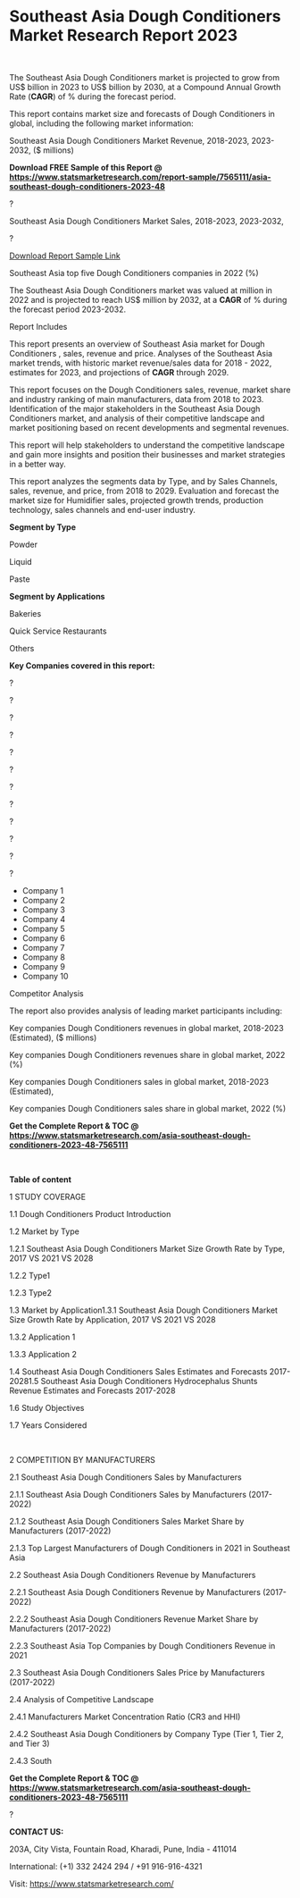 <h1>Southeast Asia Dough Conditioners Market Research Report 2023</h1><br/><p>The Southeast Asia Dough Conditioners market is projected to grow from US$ billion in 2023 to US$ billion by 2030, at a Compound Annual Growth Rate (<strong>CAGR</strong>) of % during the forecast period.</p>
 
 
 
 <p>This report contains market size and forecasts of Dough Conditioners in global, including the following market information:</p>
 
 
 
 <p>Southeast Asia Dough Conditioners Market Revenue, 2018-2023, 2023-2032, ($ millions)</p>
 
 
 
 <div><b>Download FREE Sample of this Report @ <a href="https://www.statsmarketresearch.com/download-free-sample/7565111/asia-southeast-dough-conditioners-2023-48">https://www.statsmarketresearch.com/report-sample/7565111/asia-southeast-dough-conditioners-2023-48</a></b></div>
 
 
 
 <p>? </p>
 
 
 
 <p>Southeast Asia Dough Conditioners Market Sales, 2018-2023, 2023-2032,</p>
 
 
 
 <p>? </p>
 
 
 
 <p><a href="https://www.statsmarketresearch.com/download-free-sample/7565111/asia-southeast-dough-conditioners-2023-48">Download Report Sample Link</a></p>
 
 
 
 <p>Southeast Asia top five Dough Conditioners companies in 2022 (%)</p>
 
 
 
 <p>The Southeast Asia Dough Conditioners market was valued at million in 2022 and is projected to reach US$ million by 2032, at a <strong>CAGR</strong> of % during the forecast period 2023-2032.</p>
 
 
 
 <p>Report Includes</p>
 
 
 
 <p>This report presents an overview of Southeast Asia market for Dough Conditioners , sales, revenue and price. Analyses of the Southeast Asia market trends, with historic market revenue/sales data for 2018 - 2022, estimates for 2023, and projections of <strong>CAGR</strong> through 2029.</p>
 
 
 
 <p>This report focuses on the Dough Conditioners sales, revenue, market share and industry ranking of main manufacturers, data from 2018 to 2023. Identification of the major stakeholders in the Southeast Asia Dough Conditioners market, and analysis of their competitive landscape and market positioning based on recent developments and segmental revenues.</p>
 
 
 
 <p>This report will help stakeholders to understand the competitive landscape and gain more insights and position their businesses and market strategies in a better way.</p>
 
 
 
 <p>This report analyzes the segments data by Type, and by Sales Channels, sales, revenue, and price, from 2018 to 2029. Evaluation and forecast the market size for Humidifier sales, projected growth trends, production technology, sales channels and end-user industry.</p>
 
 
 
 <p><strong>Segment by Type</strong></p>
 
 
 
 <p>Powder</p>
 
 
 
 <p>Liquid</p>
 
 
 
 <p>Paste</p>
 
 
 
 <p><strong>Segment <strong><strong>by Applications</strong></strong></strong></p>
 
 
 
 <p>Bakeries</p>
 
 
 
 <p>Quick Service Restaurants</p>
 
 
 
 <p>Others</p>
 
 
 
 <p><strong>Key Companies covered in this report:</strong></p>
 
 
 
 <p>? </p>
 
 
 
 <p>? </p>
 
 
 
 <p>? </p>
 
 
 
 <p>? </p>
 
 
 
 <p>? </p>
 
 
 
 <p>? </p>
 
 
 
 <p>? </p>
 
 
 
 <p>? </p>
 
 
 
 <p>? </p>
 
 
 
 <p>? </p>
 
 
 
 <p>? </p>
 
 
 
 <p>? </p>
 
 
 
 <ul>
 
 <li>Company 1</li>
 
 <li>Company 2</li>
 
 <li>Company 3</li>
 
 <li>Company 4</li>
 
 <li>Company 5</li>
 
 <li>Company 6</li>
 
 <li>Company 7</li>
 
 <li>Company 8</li>
 
 <li>Company 9</li>
 
 <li>Company 10</li>
 
 </ul>
 
 
 
 <p>Competitor Analysis</p>
 
 
 
 <p>The report also provides analysis of leading market participants including:</p>
 
 
 
 <p>Key companies Dough Conditioners revenues in global market, 2018-2023 (Estimated), ($ millions)</p>
 
 
 
 <p>Key companies Dough Conditioners revenues share in global market, 2022 (%)</p>
 
 
 
 <p>Key companies Dough Conditioners sales in global market, 2018-2023 (Estimated),</p>
 
 
 
 <p>Key companies Dough Conditioners sales share in global market, 2022 (%)</p>
 
 
 
 <div><b>Get the Complete Report & TOC @ <a href="https://www.statsmarketresearch.com/asia-southeast-dough-conditioners-2023-48-7565111">https://www.statsmarketresearch.com/asia-southeast-dough-conditioners-2023-48-7565111</a></b></div>
 
 
 
 <p><br />
 
 <b>Table of content</b></p>
 
 
 
 <p>1 STUDY COVERAGE<br />
 
 1.1 Dough Conditioners Product Introduction<br />
 
 1.2 Market by Type<br />
 
 1.2.1 Southeast Asia Dough Conditioners Market Size Growth Rate by Type, 2017 VS 2021 VS 2028<br />
 
 1.2.2 Type1<br />
 
 1.2.3 Type2<br />
 
 1.3 Market by Application1.3.1 Southeast Asia Dough Conditioners Market Size Growth Rate by Application, 2017 VS 2021 VS 2028<br />
 
 1.3.2 Application 1<br />
 
 1.3.3 Application 2<br />
 
 1.4 Southeast Asia Dough Conditioners Sales Estimates and Forecasts 2017-20281.5 Southeast Asia Dough Conditioners Hydrocephalus Shunts Revenue Estimates and Forecasts 2017-2028<br />
 
 1.6 Study Objectives<br />
 
 1.7 Years Considered<br />
 
 <br />
 
 2 COMPETITION BY MANUFACTURERS<br />
 
 2.1 Southeast Asia Dough Conditioners Sales by Manufacturers<br />
 
 2.1.1 Southeast Asia Dough Conditioners Sales by Manufacturers (2017-2022)<br />
 
 2.1.2 Southeast Asia Dough Conditioners Sales Market Share by Manufacturers (2017-2022)<br />
 
 2.1.3 Top Largest Manufacturers of Dough Conditioners in 2021 in Southeast Asia<br />
 
 2.2 Southeast Asia Dough Conditioners Revenue by Manufacturers<br />
 
 2.2.1 Southeast Asia Dough Conditioners Revenue by Manufacturers (2017-2022)<br />
 
 2.2.2 Southeast Asia Dough Conditioners Revenue Market Share by Manufacturers (2017-2022)<br />
 
 2.2.3 Southeast Asia Top Companies by Dough Conditioners Revenue in 2021<br />
 
 2.3 Southeast Asia Dough Conditioners Sales Price by Manufacturers (2017-2022)<br />
 
 2.4 Analysis of Competitive Landscape<br />
 
 2.4.1 Manufacturers Market Concentration Ratio (CR3 and HHI)<br />
 
 2.4.2 Southeast Asia Dough Conditioners by Company Type (Tier 1, Tier 2, and Tier 3)<br />
 
 2.4.3 South</p>
 
 
 
 <div><b>Get the Complete Report & TOC @ <a href="https://www.statsmarketresearch.com/asia-southeast-dough-conditioners-2023-48-7565111">https://www.statsmarketresearch.com/asia-southeast-dough-conditioners-2023-48-7565111</a></b></div>
 
 
 
 <p>? </p>
 
 
 
 <p><b>CONTACT US:</b><br />
 
 203A, City Vista, Fountain Road, Kharadi, Pune, India - 411014<br />
 
 International: (+1) 332 2424 294 / +91 916-916-4321<br />
 
 Visit: <a href="https://www.statsmarketresearch.com/">https://www.statsmarketresearch.com/</a></p>